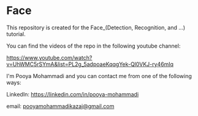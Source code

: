 # Face

This repository is created for the Face_(Detection, Recognition, and ...) tutorial.

You can find the videos of the repo in the following youtube channel:

https://www.youtube.com/watch?v=UhWMC5rSYmA&list=PL2g_5adpoaeKqqgYek-Ql0VKJ-ry46mIq

I'm Pooya Mohammadi and you can contact me from one of the following ways:

LinkedIn: https://linkedin.com/in/pooya-mohammadi

email: pooyamohammadikazaj@gmail.com
